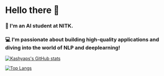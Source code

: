 # Hello there 👋

###  🤖 I'm an AI student at NITK. 
###  💻 I'm passionate about building high-quality applications and diving into the world of NLP and deeplearning!


[![Kashyaps's GitHub stats](https://github-readme-stats.vercel.app/api?username=05kashyap&show_icons=true&theme=tokyonight)](https://github.com/anuraghazra/github-readme-stats)

[![Top Langs](https://github-readme-stats.vercel.app/api/top-langs/?username=05kashyap&layout=donut&theme=tokyonight)](https://github.com/anuraghazra/github-readme-stats)

